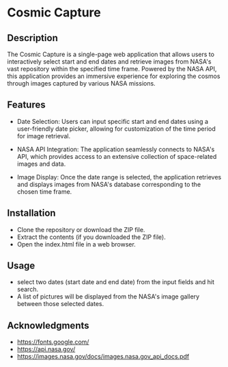 # Cosmic Capture

## Description
The Cosmic Capture is a single-page web application that allows users to interactively select start and end dates and retrieve images from NASA's vast repository within the specified time frame. Powered by the NASA API, this application provides an immersive experience for exploring the cosmos through images captured by various NASA missions.

## Features
* Date Selection: Users can input specific start and end dates using a user-friendly date picker, allowing for customization of the time period for image retrieval.

* NASA API Integration: The application seamlessly connects to NASA's API, which provides access to an extensive collection of space-related images and data.

* Image Display: Once the date range is selected, the application retrieves and displays images from NASA's database corresponding to the chosen time frame.

## Installation
* Clone the repository or download the ZIP file.
* Extract the contents (if you downloaded the ZIP file).
* Open the index.html file in a web browser.

## Usage
* select two dates (start date and end date) from the input fields and hit search.
* A list of pictures will be displayed from the NASA's image gallery between those selected dates.

## Acknowledgments
* https://fonts.google.com/
* https://api.nasa.gov/
* https://images.nasa.gov/docs/images.nasa.gov_api_docs.pdf 
